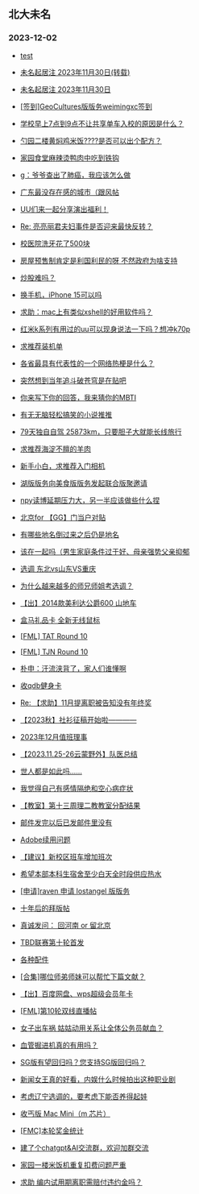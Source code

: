 ## 北大未名 
### 2023-12-02

+ [test](https://bbs.pku.edu.cn/v2/post-read.php?bid=7&threadid=18708747)

+ [未名起居注 2023年11月30日(转载)](https://bbs.pku.edu.cn/v2/post-read.php?bid=1&threadid=18707246)

+ [未名起居注 2023年11月30日](https://bbs.pku.edu.cn/v2/post-read.php?bid=728&threadid=18707246)

+ [[签到]GeoCultures版版务weimingxc签到](https://bbs.pku.edu.cn/v2/post-read.php?bid=740&threadid=18642721)

+ [学校早上7点到9点不让共享单车入校的原因是什么？](https://bbs.pku.edu.cn/v2/post-read.php?bid=138&threadid=18707336)

+ [勺园二楼黄焖鸡米饭????是否可以出个配方？](https://bbs.pku.edu.cn/v2/post-read.php?bid=1431&threadid=18704245)

+ [家园食堂麻辣烫鸭肉中吃到铁钩](https://bbs.pku.edu.cn/v2/post-read.php?bid=1431&threadid=18709130)

+ [g：爷爷查出了肺癌，我应该怎么做](https://bbs.pku.edu.cn/v2/post-read.php?bid=138&threadid=18707173)

+ [广东最没存在感的城市（跟风帖](https://bbs.pku.edu.cn/v2/post-read.php?bid=486&threadid=18679778)

+ [UU们来一起分享演出福利！](https://bbs.pku.edu.cn/v2/post-read.php?bid=104&threadid=18707216)

+ [Re: 亮亮丽君夫妇事件是否迎来最快反转？](https://bbs.pku.edu.cn/v2/post-read.php?bid=606&threadid=18704845)

+ [校医院洗牙花了500块](https://bbs.pku.edu.cn/v2/post-read.php?bid=244&threadid=18706985)

+ [房屋预售制肯定是利国利民的呀 不然政府为啥支持](https://bbs.pku.edu.cn/v2/post-read.php?bid=606&threadid=18708184)

+ [炒股难吗？](https://bbs.pku.edu.cn/v2/post-read.php?bid=249&threadid=18707218)

+ [换手机，iPhone 15可以吗](https://bbs.pku.edu.cn/v2/post-read.php?bid=197&threadid=18708792)

+ [求助：mac上有类似xshell的好用软件吗？](https://bbs.pku.edu.cn/v2/post-read.php?bid=488&threadid=18708833)

+ [红米k系列有用过的uu可以现身说法一下吗？想冲k70p](https://bbs.pku.edu.cn/v2/post-read.php?bid=197&threadid=18699782)

+ [求推荐装机单](https://bbs.pku.edu.cn/v2/post-read.php?bid=1361&threadid=18698051)

+ [各省最具有代表性的一个网络热梗是什么？](https://bbs.pku.edu.cn/v2/post-read.php?bid=251&threadid=18704860)

+ [突然想到当年追斗破苍穹是在贴吧](https://bbs.pku.edu.cn/v2/post-read.php?bid=1475&threadid=18670520)

+ [你来写下你的回答，我来猜你的MBTI](https://bbs.pku.edu.cn/v2/post-read.php?bid=251&threadid=18679043)

+ [有无无脑轻松搞笑的小说推推](https://bbs.pku.edu.cn/v2/post-read.php?bid=1475&threadid=18678913)

+ [79天独自自驾 25873km，只要胆子大就能长线旅行](https://bbs.pku.edu.cn/v2/post-read.php?bid=94&threadid=18706141)

+ [求推荐海淀不膻的羊肉](https://bbs.pku.edu.cn/v2/post-read.php?bid=90&threadid=18706636)

+ [新手小白，求推荐入门相机](https://bbs.pku.edu.cn/v2/post-read.php?bid=186&threadid=18263586)

+ [湖版版务向美食版版务发起联合版聚邀请](https://bbs.pku.edu.cn/v2/post-read.php?bid=90&threadid=18700982)

+ [npy读博延期压力大，另一半应该做些什么捏](https://bbs.pku.edu.cn/v2/post-read.php?bid=36&threadid=18708752)

+ [北京for 【GG】门当户对贴](https://bbs.pku.edu.cn/v2/post-read.php?bid=167&threadid=18708780)

+ [有哪些地名倒过来之后仍是地名](https://bbs.pku.edu.cn/v2/post-read.php?bid=103&threadid=18707191)

+ [该在一起吗（男生家庭条件过于好、母亲强势父亲抑郁](https://bbs.pku.edu.cn/v2/post-read.php?bid=36&threadid=18704990)

+ [选调 东北vs山东VS重庆](https://bbs.pku.edu.cn/v2/post-read.php?bid=99&threadid=18708723)

+ [为什么越来越多的师兄师姐考选调？](https://bbs.pku.edu.cn/v2/post-read.php?bid=99&threadid=18706211)

+ [【出】2014款美利达公爵600 山地车](https://bbs.pku.edu.cn/v2/post-read.php?bid=71&threadid=18707393)

+ [盒马礼品卡 全新无线鼠标](https://bbs.pku.edu.cn/v2/post-read.php?bid=71&threadid=18702449)

+ [[FML] TAT Round 10](https://bbs.pku.edu.cn/v2/post-read.php?bid=519&threadid=18709161)

+ [[FML] TJN Round 10](https://bbs.pku.edu.cn/v2/post-read.php?bid=519&threadid=18709167)

+ [朴申：汗流浃背了，家人们谁懂啊](https://bbs.pku.edu.cn/v2/post-read.php?bid=643&threadid=18708825)

+ [收qdb健身卡](https://bbs.pku.edu.cn/v2/post-read.php?bid=219&threadid=18708767)

+ [Re: 【求助】11月提离职被告知没有年终奖](https://bbs.pku.edu.cn/v2/post-read.php?bid=301&threadid=18704854)

+ [【2023秋】社衫征稿开始啦————](https://bbs.pku.edu.cn/v2/post-read.php?bid=344&threadid=18645150)

+ [2023年12月值班理事](https://bbs.pku.edu.cn/v2/post-read.php?bid=224&threadid=18708724)

+ [【2023.11.25-26云蒙野外】队医总结](https://bbs.pku.edu.cn/v2/post-read.php?bid=224&threadid=18708729)

+ [世人都是如此吗……](https://bbs.pku.edu.cn/v2/post-read.php?bid=690&threadid=18707253)

+ [我觉得自己有感情隔绝和空心病症状](https://bbs.pku.edu.cn/v2/post-read.php?bid=690&threadid=18695775)

+ [【教室】第十三周理二教教室分配结果](https://bbs.pku.edu.cn/v2/post-read.php?bid=289&threadid=18708732)

+ [邮件发完以后已发邮件里没有](https://bbs.pku.edu.cn/v2/post-read.php?bid=668&threadid=18708975)

+ [Adobe续用问题](https://bbs.pku.edu.cn/v2/post-read.php?bid=668&threadid=18673063)

+ [【建议】新校区班车增加班次](https://bbs.pku.edu.cn/v2/post-read.php?bid=438&threadid=18640541)

+ [希望本部本科生宿舍至少白天全时段供应热水](https://bbs.pku.edu.cn/v2/post-read.php?bid=438&threadid=18684789)

+ [[申请]raven 申请 lostangel 版版务](https://bbs.pku.edu.cn/v2/post-read.php?bid=740&threadid=18697351)

+ [十年后的拜版帖](https://bbs.pku.edu.cn/v2/post-read.php?bid=167&threadid=18704861)

+ [真诚发问： 回河南 or 留北京](https://bbs.pku.edu.cn/v2/post-read.php?bid=99&threadid=18708144)

+ [TBD联赛第十轮首发](https://bbs.pku.edu.cn/v2/post-read.php?bid=519&threadid=18707293)

+ [各种配件](https://bbs.pku.edu.cn/v2/post-read.php?bid=488&threadid=18693843)

+ [[合集]哪位师弟师妹可以帮忙下篇文献？](https://bbs.pku.edu.cn/v2/post-read.php?bid=244&threadid=18709164)

+ [【出】百度网盘、wps超级会员年卡](https://bbs.pku.edu.cn/v2/post-read.php?bid=71&threadid=18708801)

+ [[FML]第10轮双线直播帖](https://bbs.pku.edu.cn/v2/post-read.php?bid=519&threadid=18709200)

+ [女子出车祸 姑姑动用关系让全体公务员献血？](https://bbs.pku.edu.cn/v2/post-read.php?bid=606&threadid=18703110)

+ [血管掘进机真的有用吗？](https://bbs.pku.edu.cn/v2/post-read.php?bid=244&threadid=18694285)

+ [SG版有望回归吗？您支持SG版回归吗？](https://bbs.pku.edu.cn/v2/post-read.php?bid=72&threadid=18699671)

+ [新闻女王真的好看，内娱什么时候拍出这种职业剧](https://bbs.pku.edu.cn/v2/post-read.php?bid=103&threadid=18707960)

+ [考虑辽宁选调的，要考虑下能否养得起娃](https://bbs.pku.edu.cn/v2/post-read.php?bid=99&threadid=18708849)

+ [收丐版 Mac Mini（m 芯片）](https://bbs.pku.edu.cn/v2/post-read.php?bid=71&threadid=18710303)

+ [[FMC]本轮奖金统计](https://bbs.pku.edu.cn/v2/post-read.php?bid=519&threadid=18709199)

+ [建了个chatgpt&AI交流群，欢迎加群交流](https://bbs.pku.edu.cn/v2/post-read.php?bid=322&threadid=18546768)

+ [家园一楼米饭机重复扣费问题严重](https://bbs.pku.edu.cn/v2/post-read.php?bid=1431&threadid=18708841)

+ [求助 编内试用期离职需赔付违约金吗？](https://bbs.pku.edu.cn/v2/post-read.php?bid=301&threadid=18710630)


